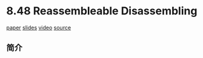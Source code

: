 # 8.48 Reassembleable Disassembling


[paper](https://www.usenix.org/system/files/conference/usenixsecurity15/sec15-paper-wang-shuai.pdf)
[slides](https://os.inf.tu-dresden.de/Studium/ReadingGroupArchive/slides/2015/20151203-bierbaum-uroboros.pdf)
[video](https://www.usenix.org/node/190921)
[source](https://github.com/s3team/uroboros)

## 简介
